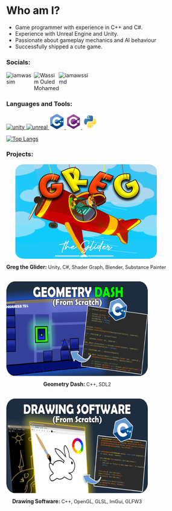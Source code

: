 # **Who am I?**

- Game programmer with experience in C++ and C#.
- Experience with Unreal Engine and Unity.
- Passionate about gameplay mechanics and AI behaviour
- Successfully shipped a cute game.

<h3 align="left">Socials:</h3>
<div style="display: flex; justify-content: space-between; width: 160px;">
  <a href="https://www.youtube.com/channel/UC2QMwZIIqTGPIH0ZSqWJ1EQ" target="_blank" style="text-decoration: none;">
    <img src="https://upload.wikimedia.org/wikipedia/commons/thumb/f/fc/YouTube_play_button_square_%282013-2017%29.svg/2048px-YouTube_play_button_square_%282013-2017%29.svg.png" alt="iamwassim" style="width: 30px; height: 30px; object-fit: contain;" />
  </a>
  <a href="https://www.linkedin.com/in/wassim-ouled-mohamed/" target="_blank" style="text-decoration: none;">
    <img src="https://github.com/dheereshagrwal/colored-icons/blob/master/public/logos/linkedin/linkedin.svg" alt="Wassim Ouled Mohamed" style="width: 40px; height: 30px; object-fit: contain;" />
  </a>
  <a href="mailto:wassimcontact@proton.me" target="_blank" style="text-decoration: none;">
    <img src="https://static.vecteezy.com/system/resources/previews/013/948/544/non_2x/gmail-logo-on-transparent-white-background-free-vector.jpg" alt="iamawssimd" style="width: 30px; height: 30px; object-fit: contain;" />
  </a>
  <a href="https://iamwassim.itch.io" target="_blank" style="text-decoration: none;">
    <img src="https://github.com/itchio/itch/blob/master/src/static/images/logos/itchio-textless-pink.svg" alt="Wassim Ouled Mohamed" style="width: 30px; height: 30px; object-fit: contain;" />
  </a>
</div>




<h3 align="left">Languages and Tools:</h3>
<p align="left"> 
  <a href="https://unity.com/" target="_blank" rel="noreferrer"> 
    <img src="https://static.wikia.nocookie.net/logopedia/images/c/ce/Unity_%28Icon%29.svg/revision/latest?cb=20210722101017" alt="unity" width="40" height="40"/> 
  </a> 
  <a href="https://unrealengine.com/" target="_blank" rel="noreferrer"> 
    <img src="https://cdn2.steamgriddb.com/logo_thumb/598fb37d8e3a1f127b3ba7700febc92e.png" alt="unreal" width="40" height="40"/> 
  </a> 
  <a href="https://www.w3schools.com/cpp/" target="_blank" rel="noreferrer"> 
    <img src="https://raw.githubusercontent.com/devicons/devicon/master/icons/cplusplus/cplusplus-original.svg" alt="cplusplus" width="40" height="40"/> 
  </a> 
  <a href="https://www.w3schools.com/cs/" target="_blank" rel="noreferrer"> 
    <img src="https://raw.githubusercontent.com/devicons/devicon/master/icons/csharp/csharp-original.svg" alt="csharp" width="40" height="40"/> 
  </a> 
  <a href="https://www.python.org" target="_blank" rel="noreferrer"> 
    <img src="https://raw.githubusercontent.com/devicons/devicon/master/icons/python/python-original.svg" alt="python" width="40" height="40"/> 
  </a> 
</p>

[![Top Langs](https://github-readme-stats.vercel.app/api/top-langs/?username=wassimcodes&layout=compact)](https://github.com/wassimcodes/github-readme-stats)

<h3 align="left">Projects:</h3>
<div style="display: flex; flex-wrap: wrap; gap: 20px; text-align: center;">
  <div>
    <a href="https://iamwassim.itch.io/greg-the-glider" target="_blank">
      <img src="https://github.com/wassimcodes/wassimcodes/blob/main/Resources/GregCover2-modified.png?raw=true" alt="Greg the Glider" width="375" height="250" />
    </a>
    <h4 style="margin: 10px 0; font-weight: bold;">
      Greg the Glider: 
      <span style="font-weight: normal; font-size: 0.9em;">Unity, C#, Shader Graph, Blender, Substance Painter</span>
    </h4>
  </div>
  <div>
    <a href="https://www.youtube.com/watch?v=LXDMVYJXyZs" target="_blank">
      <img src="https://github.com/wassimcodes/wassimcodes/blob/main/Resources/GeometryDash111-modified.png" alt="Geometry Dash Tribute" width="375" height="250" />
    </a>
    <h4 style="margin: 10px 0; font-weight: bold;">
      <a href="https://github.com/wassimcodes/GeometryDashSDL2" target="_blank" style="color: inherit; text-decoration: none;">
        Geometry Dash:
      </a>
      <span style="font-weight: normal; font-size: 0.9em;">C++, SDL2</span>
    </h4>
  </div>
  <div>
    <a href="https://www.youtube.com/watch?v=UJ8tBZ8AvoI" target="_blank">
      <img src="https://github.com/wassimcodes/wassimcodes/blob/main/Resources/DrawingSoftware-modified.png" alt="Drawing Software" width="375" height="250" />
    </a>
    <h4 style="margin: 10px 0; font-weight: bold;">
      <a href="https://github.com/wassimcodes/DrawingSoftware" target="_blank" style="color: inherit; text-decoration: none;">
        Drawing Software:
      </a>
      <span style="font-weight: normal; font-size: 0.9em;">C++, OpenGL, GLSL, ImGui, GLFW3</span>
    </h4>
  </div>
</div>




